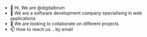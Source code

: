 - 👋 Hi, We are @digitalbrum
- 👀 We are a software development company specialising in web applications
- 💞️ We are looking to collaborate on different projects
- 📫 How to reach us... by email

<!---
digitalbrum/digitalbrum is a ✨ special ✨ repository because its `README.md` (this file) appears on your GitHub profile.
You can click the Preview link to take a look at your changes.
--->
